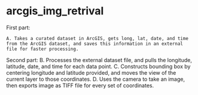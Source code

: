 # arcgis_img_retrival
First part: 
  
    A. Takes a curated dataset in ArcGIS, gets long, lat, date, and time from the ArcGIS dataset, and saves this information in an external file for faster processing.

Second part: 
  B. Processes the external dataset file, and pulls the longitude, latitude, date, and time for each data point. 
  C. Constructs bounding box by centering longitude and latitude provided, and moves the view of the current layer to those coordinates. 
  D. Uses the camera to take an image, then exports image as TIFF file for every set of coordinates. 
